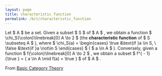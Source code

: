 ```yaml
---
layout: page
title: characteristic function
permalink: /bct/characteristic_function
---
```

Let $ A $ be a set. Given a subset $ S $ of $ A $ , we obtain a function $ \chi_S{\colon}\linebreak[0] A \to 2 $ (the **characteristic function** of $ S \subseteq A $ ), where $ \chi_S(a) = \begin{cases} \true &\text{if }a \in S, \ \false &\text{if }a \not\in S \end{cases} $ ( $ a \in A $ ). Conversely, given a function $ f{\colon}\linebreak[0] A \to 2 $ , we obtain a subset $ f^{ - 1}{\true } = { a \in A \mid f(a) = \true } $ of $ A $ .


From [Basic Category Theory](https://mathgloss.github.io/MathGloss/bct.html)